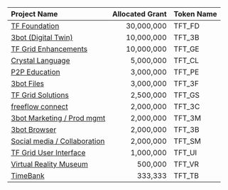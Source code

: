 
| Project Name | Allocated Grant | Token Name |
|:-------------|---------------:|:------------|
| [TF Foundation](foundation_readme.md)	| 30,000,000		| TFT_FD |
| [3bot (Digital Twin)](3botproj.md)	| 10,000,000		| TFT_3B |
|[TF Grid Enhancements](gridenhancements.md)	| 10,000,000		| TFT_GE |
| [Crystal Language](crystallang_proj.md)	| 5,000,000		| TFT_CL  |
| [P2P Education](education_readme.md)	| 3,000,000		| TFT_PE |
| [3bot Files](3botfiles.md)	| 3,000,000		| TFT_3F |
| [TF Grid Solutions](gridsolutions.md)	| 2,500,000		| TFT_GS |
| [freeflow connect](3botconnect.md) 	| 2,000,000		| TFT_3C |
|[3bot Marketing / Prod mgmt](3botmarketing_readme.md)	| 2,000,000		| TFT_3M |
| [3bot Browser](3botbrowser.md)	 | 2,000,000		| TFT_3B |
| [Social media / Collaboration](socialmedia_readme.md) | 2,000,000		| TFT_SM |
| [TF Grid User Interface](griduserinterface.md)	| 1,000,000		| TFT_UI |
| [Virtual Reality Museum](vrmuseum.md)	| 500,000		| TFT_VR |
| [TimeBank](timebank_readme.md)	| 333,333		| TFT_TB |

<!-- !!!include:tdeoverview_detail_branded -->